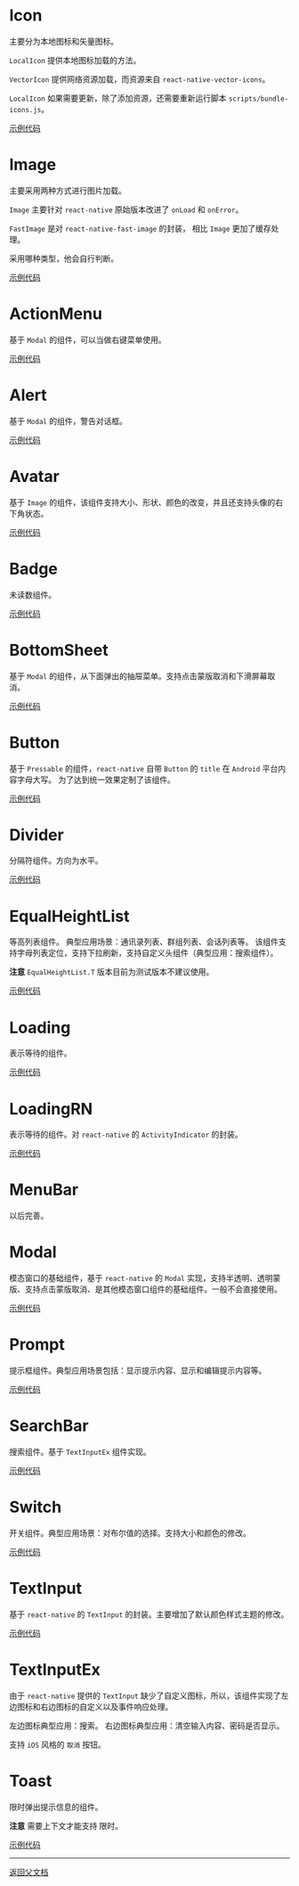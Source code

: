 # Icon

主要分为本地图标和矢量图标。

`LocalIcon` 提供本地图标加载的方法。

`VectorIcon` 提供网络资源加载，而资源来自 `react-native-vector-icons`。

`LocalIcon` 如果需要更新，除了添加资源，还需要重新运行脚本 `scripts/bundle-icons.js`。

[示例代码](../../../example/src/__dev__/test_icon.tsx)

# Image

主要采用两种方式进行图片加载。

`Image` 主要针对 `react-native` 原始版本改进了 `onLoad` 和 `onError`。

`FastImage` 是对 `react-native-fast-image` 的封装， 相比 `Image` 更加了缓存处理。

采用哪种类型，他会自行判断。

[示例代码](../../../example/src/__dev__/test_image.tsx)

# ActionMenu

基于 `Modal` 的组件，可以当做右键菜单使用。

[示例代码](../../../example/src/__dev__/test_menu.tsx)

# Alert

基于 `Modal` 的组件，警告对话框。

[示例代码](../../../example/src/__dev__/test_alert.tsx)

# Avatar

基于 `Image` 的组件，该组件支持大小、形状、颜色的改变，并且还支持头像的右下角状态。

[示例代码](../../../example/src/__dev__/test_avatar.tsx)

# Badge

未读数组件。

[示例代码](../../../example/src/__dev__/test_badge.tsx)

# BottomSheet

基于 `Modal` 的组件，从下面弹出的抽屉菜单。支持点击蒙版取消和下滑屏幕取消。

[示例代码](../../../example/src/__dev__/test_sheet.tsx)

# Button

基于 `Pressable` 的组件，`react-native` 自带 `Button` 的 `title` 在 `Android` 平台内容字母大写。 为了达到统一效果定制了该组件。

[示例代码](../../../example/src/__dev__/test_button.tsx)

# Divider

分隔符组件。方向为水平。

[示例代码](../../../example/src/__dev__/test_divider.tsx)

# EqualHeightList

等高列表组件。 典型应用场景：通讯录列表、群组列表、会话列表等。
该组件支持字母列表定位，支持下拉刷新，支持自定义头组件（典型应用：搜索组件）。

**注意** `EqualHeightList.T` 版本目前为测试版本不建议使用。

[示例代码](../../../example/src/__dev__/test_list3.tsx)

# Loading

表示等待的组件。

[示例代码](../../../example/src/__dev__/test_loading.tsx)

# LoadingRN

表示等待的组件。对 `react-native` 的 `ActivityIndicator` 的封装。

[示例代码](../../../example/src/__dev__/test_loading_rn.tsx)

# MenuBar

以后完善。

# Modal

模态窗口的基础组件，基于 `react-native` 的 `Modal` 实现，支持半透明、透明蒙版、支持点击蒙版取消、是其他模态窗口组件的基础组件。一般不会直接使用。

[示例代码](../../../example/src/__dev__/test_modal.tsx)

# Prompt

提示框组件。典型应用场景包括：显示提示内容、显示和编辑提示内容等。

[示例代码](../../../example/src/__dev__/test_prompt.tsx)

# SearchBar

搜索组件。基于 `TextInputEx` 组件实现。

[示例代码](../../../example/src/__dev__/test_search.tsx)

# Switch

开关组件。典型应用场景：对布尔值的选择。支持大小和颜色的修改。

[示例代码](../../../example/src/__dev__/test_switch.tsx)

# TextInput

基于 `react-native` 的 `TextInput` 的封装。主要增加了默认颜色样式主题的修改。

[示例代码](../../../example/src/__dev__/test_input.tsx)

# TextInputEx

由于 `react-native` 提供的 `TextInput` 缺少了自定义图标，所以，该组件实现了左边图标和右边图标的自定义以及事件响应处理。

左边图标典型应用：搜索。
右边图标典型应用：清空输入内容、密码是否显示。

支持 `iOS` 风格的 `取消` 按钮。

# Toast

限时弹出提示信息的组件。

**注意** 需要上下文才能支持 限时。

[示例代码](../../../example/src/__dev__/test_toast.tsx)

---

[返回父文档](./uikit.md)
